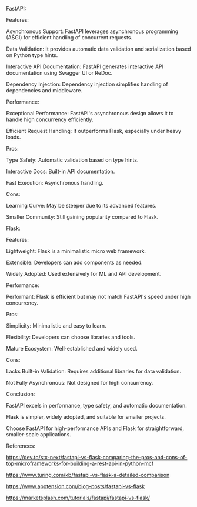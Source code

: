 FastAPI: 

 

Features: 

Asynchronous Support: FastAPI leverages asynchronous programming (ASGI) for efficient handling of concurrent requests. 

Data Validation: It provides automatic data validation and serialization based on Python type hints. 

Interactive API Documentation: FastAPI generates interactive API documentation using Swagger UI or ReDoc. 

Dependency Injection: Dependency injection simplifies handling of dependencies and middleware. 

 

Performance: 

Exceptional Performance: FastAPI's asynchronous design allows it to handle high concurrency efficiently. 

Efficient Request Handling: It outperforms Flask, especially under heavy loads. 

 

Pros: 

Type Safety: Automatic validation based on type hints. 

Interactive Docs: Built-in API documentation. 

Fast Execution: Asynchronous handling. 

 

Cons: 

Learning Curve: May be steeper due to its advanced features. 

Smaller Community: Still gaining popularity compared to Flask. 

  

 

Flask:  

 

Features: 

Lightweight: Flask is a minimalistic micro web framework. 

Extensible: Developers can add components as needed. 

Widely Adopted: Used extensively for ML and API development. 

 

Performance: 

Performant: Flask is efficient but may not match FastAPI's speed under high concurrency. 

 

Pros: 

Simplicity: Minimalistic and easy to learn. 

Flexibility: Developers can choose libraries and tools. 

Mature Ecosystem: Well-established and widely used. 

 

Cons: 

Lacks Built-in Validation: Requires additional libraries for data validation. 

Not Fully Asynchronous: Not designed for high concurrency. 

 

Conclusion: 

FastAPI excels in performance, type safety, and automatic documentation. 

Flask is simpler, widely adopted, and suitable for smaller projects. 

Choose FastAPI for high-performance APIs and Flask for straightforward, smaller-scale applications. 

 

References: 

https://dev.to/stx-next/fastapi-vs-flask-comparing-the-pros-and-cons-of-top-microframeworks-for-building-a-rest-api-in-python-mcf 

  

https://www.turing.com/kb/fastapi-vs-flask-a-detailed-comparison 

  

https://www.apptension.com/blog-posts/fastapi-vs-flask 

  

https://marketsplash.com/tutorials/fastapi/fastapi-vs-flask/ 

 
